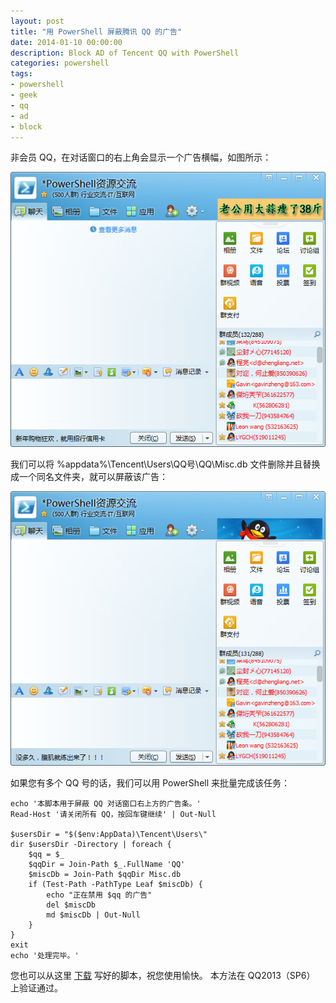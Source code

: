 ```yaml
---
layout: post
title: "用 PowerShell 屏蔽腾讯 QQ 的广告"
date: 2014-01-10 00:00:00
description: Block AD of Tencent QQ with PowerShell
categories: powershell
tags:
- powershell
- geek
- qq
- ad
- block
---
```

非会员 QQ，在对话窗口的右上角会显示一个广告横幅，如图所示：

![](/img/2014-01-10-block-ad-of-tencent-qq-with-powershell-001.png)

我们可以将 %appdata%\Tencent\Users\QQ号\QQ\Misc.db 文件删除并且替换成一个同名文件夹，就可以屏蔽该广告：

![](/img/2014-01-10-block-ad-of-tencent-qq-with-powershell-002.png)

如果您有多个 QQ 号的话，我们可以用 PowerShell 来批量完成该任务：

	echo '本脚本用于屏蔽 QQ 对话窗口右上方的广告条。'
	Read-Host '请关闭所有 QQ，按回车键继续' | Out-Null

	$usersDir = "$($env:AppData)\Tencent\Users\"
	dir $usersDir -Directory | foreach {
	    $qq = $_
	    $qqDir = Join-Path $_.FullName 'QQ'
	    $miscDb = Join-Path $qqDir Misc.db
	    if (Test-Path -PathType Leaf $miscDb) {
	        echo "正在禁用 $qq 的广告"
	        del $miscDb
	        md $miscDb | Out-Null
	    }
	}
	exit
	echo '处理完毕。'

您也可以从这里 [下载](/assets/download/Block-QQAd.ps1) 写好的脚本，祝您使用愉快。
本方法在 QQ2013（SP6） 上验证通过。
